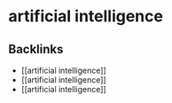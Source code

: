 # artificial intelligence



<a id="orga7bf705"></a>

## Backlinks

-   [[artificial intelligence]]
-   [[artificial intelligence]]
-   [[artificial intelligence]]
